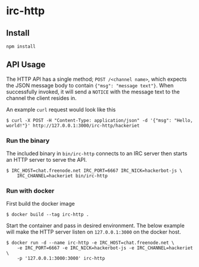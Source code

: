 # irc-http

## Install

```
npm install
```

## API Usage

The HTTP API has a single method; `POST /<channel name>`, which expects
the JSON message body to contain `{"msg": "message text"}`. When successfully
invoked, it will send a `NOTICE` with the message text to the channel the
client resides in.

An example `curl` request would look like this

```
$ curl -X POST -H "Content-Type: application/json" -d '{"msg": "Hello, world!"}' http://127.0.0.1:3000/irc-http/hackeriet
```

### Run the binary

The included binary in `bin/irc-http` connects to an IRC server then
starts an HTTP server to serve the API.

```
$ IRC_HOST=chat.freenode.net IRC_PORT=6667 IRC_NICK=hackerbot-js \
    IRC_CHANNEL=hackeriet bin/irc-http
```

### Run with docker

First build the docker image

```
$ docker build --tag irc-http .
```

Start the container and pass in desired environment. The below example
will make the HTTP server listen on `127.0.0.1:3000` on the docker host.

```
$ docker run -d --name irc-http -e IRC_HOST=chat.freenode.net \
    -e IRC_PORT=6667 -e IRC_NICK=hackerbot-js -e IRC_CHANNEL=hackeriet \
    -p '127.0.0.1:3000:3000' irc-http
```


